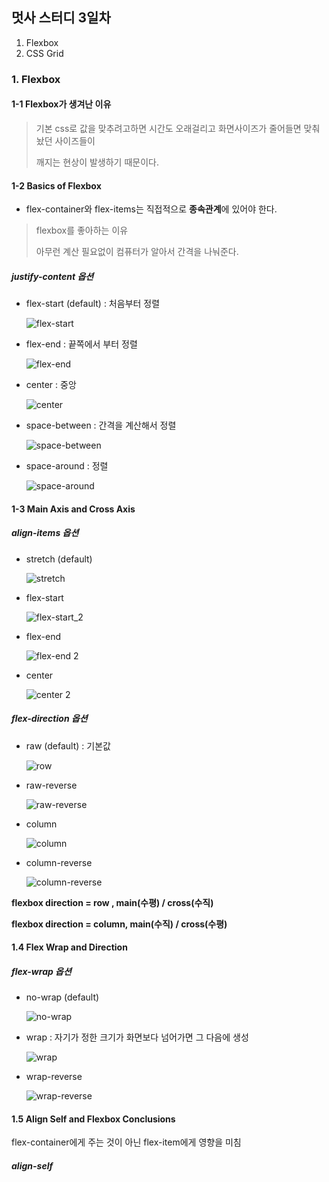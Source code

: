 ## 멋사 스터디 3일차

1. Flexbox
2. CSS Grid

### 1. Flexbox

#### 1-1 Flexbox가 생겨난 이유

> 기본 css로 값을 맞추려고하면 시간도 오래걸리고 화면사이즈가 줄어들면 맞춰놨던 사이즈들이
>
> 깨지는 현상이 발생하기 때문이다.

#### 1-2 Basics of Flexbox

* flex-container와 flex-items는 직접적으로 **종속관계**에 있어야 한다.

> flexbox를 좋아하는 이유
>
> 아무런 계산 필요없이 컴퓨터가 알아서 간격을 나눠준다.
>

##### justify-content 옵션

* flex-start (default) : 처음부터 정렬

  ![flex-start](https://user-images.githubusercontent.com/38130934/50469193-b7add500-09ee-11e9-8211-c844421e6315.PNG)

* flex-end : 끝쪽에서 부터 정렬

  ![flex-end](https://user-images.githubusercontent.com/38130934/50469233-d9a75780-09ee-11e9-9c49-71ad0cd0099e.PNG)

* center :  중앙

  ![center](https://user-images.githubusercontent.com/38130934/50469246-e926a080-09ee-11e9-8fc0-a24c8d73cd97.PNG)

* space-between : 간격을 계산해서 정렬

  ![space-between](https://user-images.githubusercontent.com/38130934/50469258-f774bc80-09ee-11e9-8db3-2de1e92feb63.PNG)

* space-around : 정렬

  ![space-around](https://user-images.githubusercontent.com/38130934/50469272-00fe2480-09ef-11e9-933f-2b6dba1d4023.PNG)

#### 1-3 Main Axis and Cross Axis

##### align-items 옵션 

* stretch (default) 

  ![stretch](https://user-images.githubusercontent.com/38130934/50469459-cba60680-09ef-11e9-9b8d-06e28b398b15.PNG)

* flex-start 

  ![flex-start_2](https://user-images.githubusercontent.com/38130934/50469482-f5f7c400-09ef-11e9-89fc-c7d178932d48.PNG)

* flex-end 

  ![flex-end 2](https://user-images.githubusercontent.com/38130934/50469488-fdb76880-09ef-11e9-820d-0b662a7a36fe.PNG)

* center 

  ![center 2](https://user-images.githubusercontent.com/38130934/50469495-04de7680-09f0-11e9-8852-67e3ae0377b3.PNG)

##### flex-direction 옵션

* raw (default) : 기본값

  ![row](https://user-images.githubusercontent.com/38130934/50469624-99e16f80-09f0-11e9-87e6-baccb0c152b6.PNG)

* raw-reverse

  ![raw-reverse](https://user-images.githubusercontent.com/38130934/50469629-a1a11400-09f0-11e9-8760-b52d558ec0c4.PNG)

* column

  ![column](https://user-images.githubusercontent.com/38130934/50469639-abc31280-09f0-11e9-95d7-32502add1880.PNG)

* column-reverse 

  ![column-reverse](https://user-images.githubusercontent.com/38130934/50469643-afef3000-09f0-11e9-9bfd-e5cbf575cac5.PNG)

**flexbox direction  = row , main(수평) / cross(수직)**

**flexbox direction = column, main(수직) / cross(수평)**

#### 1.4 Flex Wrap and Direction

##### flex-wrap 옵션 

* no-wrap (default)

  ![no-wrap](https://user-images.githubusercontent.com/38130934/50469751-2ab84b00-09f1-11e9-8128-6c29df68bc77.PNG)

* wrap : 자기가 정한 크기가 화면보다 넘어가면 그 다음에 생성 

  ![wrap](https://user-images.githubusercontent.com/38130934/50469754-30ae2c00-09f1-11e9-9a0a-0f369c7823d1.PNG)

* wrap-reverse

  ![wrap-reverse](https://user-images.githubusercontent.com/38130934/50469762-399efd80-09f1-11e9-8419-124dd2cfb3aa.PNG)

#### 1.5 Align Self and Flexbox Conclusions

flex-container에게 주는 것이 아닌 flex-item에게 영향을 미침

##### align-self
